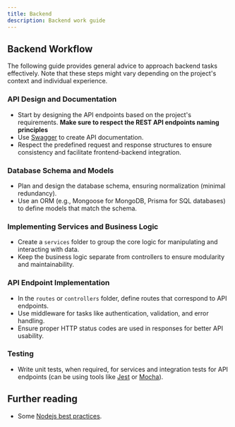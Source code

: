 ```yaml
---
title: Backend
description: Backend work guide
---
```


## Backend Workflow
The following guide provides general advice to approach backend tasks effectively. Note that these steps might vary depending on the project's context and individual experience.

### API Design and Documentation
- Start by designing the API endpoints based on the project's requirements. **Make sure to respect the REST API endpoints naming principles**
- Use [Swagger](https://swagger.io/) to create API documentation.
- Respect the predefined request and response structures to ensure consistency and facilitate frontend-backend integration.

### Database Schema and Models
- Plan and design the database schema, ensuring normalization (minimal redundancy).
- Use an ORM (e.g., Mongoose for MongoDB, Prisma for SQL databases) to define models that match the schema.

### Implementing Services and Business Logic
- Create a `services` folder to group the core logic for manipulating and interacting with data.
- Keep the business logic separate from controllers to ensure modularity and maintainability.

### API Endpoint Implementation
- In the `routes` or `controllers` folder, define routes that correspond to API endpoints.
- Use middleware for tasks like authentication, validation, and error handling.
- Ensure proper HTTP status codes are used in responses for better API usability.

### Testing
- Write unit tests, when required, for services and integration tests for API endpoints (can be using tools like [Jest](https://jestjs.io/) or [Mocha](https://mochajs.org/)).

## Further reading

- Some [Nodejs best practices](https://github.com/i0natan/nodebestpractices).

